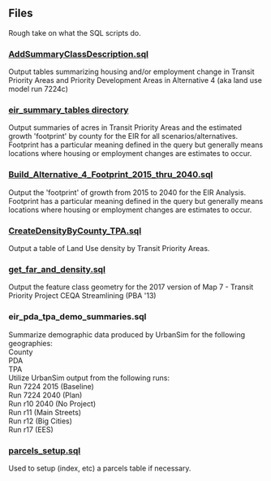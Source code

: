 ## Files

Rough take on what the SQL scripts do.  

### [AddSummaryClassDescription.sql](https://github.com/MetropolitanTransportationCommission/UrbanSim_Spatial_Analysis/blob/master/sql/AddSummaryClassDescription.sql)   

Output tables summarizing housing and/or employment change in Transit Priority Areas and Priority Development Areas in Alternative 4 (aka land use model run 7224c)

### [eir_summary_tables directory](https://github.com/MetropolitanTransportationCommission/UrbanSim_Spatial_Analysis/tree/master/sql/eir_summary_tables)

Output summaries of acres in Transit Priority Areas and the estimated growth 'footprint' by county for the EIR for all scenarios/alternatives. Footprint has a particular meaning defined in the query but generally means locations where housing or employment changes are estimates to occur.   

### [Build_Alternative_4_Footprint_2015_thru_2040.sql](https://github.com/MetropolitanTransportationCommission/UrbanSim_Spatial_Analysis/blob/master/sql/Build_Alternative_4_Footprint_2015_thru_2040.sql)  

Output the 'footprint' of growth from 2015 to 2040 for the EIR Analysis.  Footprint has a particular meaning defined in the query but generally means locations where housing or employment changes are estimates to occur. 

### [CreateDensityByCounty_TPA.sql](https://github.com/MetropolitanTransportationCommission/UrbanSim_Spatial_Analysis/blob/master/sql/CreateDensityByCounty_TPA.sql)  

Output a table of Land Use density by Transit Priority Areas.  

### [get_far_and_density.sql](https://github.com/MetropolitanTransportationCommission/UrbanSim_Spatial_Analysis/blob/master/sql/get_far_and_density.sql) 

Output the feature class geometry for the 2017 version of Map 7 - Transit Priority Project CEQA Streamlining (PBA '13)   

### eir_pda_tpa_demo_summaries.sql  
 
Summarize demographic data produced by UrbanSim for the following geographies:  
	County  
	PDA   
	TPA   
Utilize UrbanSim output from the following runs:   
	Run 7224 2015 (Baseline)    
	Run 7224 2040 (Plan)   
	Run r10 2040 (No Project)   
	Run r11 (Main Streets)   
	Run r12 (Big Cities)  
	Run r17 (EES)  

### [parcels_setup.sql](https://github.com/MetropolitanTransportationCommission/UrbanSim_Spatial_Analysis/blob/master/sql/parcels_setup.sql) 

Used to setup (index, etc) a parcels table if necessary.
  
